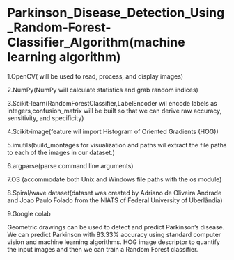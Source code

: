 # Parkinson_Disease_Detection_Using_Random-Forest-Classifier_Algorithm(machine learning algorithm)
  1.OpenCV( will be used to read, process, and display images)
 
  2.NumPy(NumPy will calculate statistics and grab random indices)
  
  3.Scikit-learn(RandomForestClassifier,LabelEncoder wil encode labels as integers,confusion_matrix will be built 
                 so that we can derive raw accuracy, sensitivity, and specificity)
  
  4.Scikit-image(feature wil import Histogram of Oriented Gradients (HOG))
  
  5.imutils(build_montages for visualization and paths wil extract the file paths to each of the images in our dataset.)
  
  6.argparse(parse command line arguments)
  
  7.OS (accommodate both Unix and Windows file paths with the os module)
  
  8.Spiral/wave dataset(dataset  was created by Adriano de Oliveira Andrade and Joao Paulo Folado from the NIATS of Federal University of Uberlândia)
  
  9.Google colab
  
  
   Geometric drawings can be used to detect and predict Parkinson’s disease.
   We can predict Parkinson with 83.33% accuracy using standard computer vision and machine learning algorithms.
   HOG image descriptor to quantify the input images and then we can train a Random Forest classifier.
